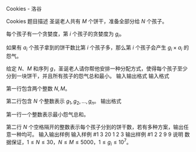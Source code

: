 



Cookies - 洛谷














Cookies
题目描述
圣诞老人共有 $M$ 个饼干，准备全部分给 $N$ 个孩子。

每个孩子有一个贪婪度，第 $i$ 个孩子的贪婪度为 $g_i$。

如果有 $a_i$ 个孩子拿到的饼干数比第 $i$ 个孩子多，那么第 $i$ 个孩子会产生 $g_i\times a_i$ 的怨气。

给定 $N$、$M$ 和序列 $g$，圣诞老人请你帮他安排一种分配方式，使得每个孩子至少分到一块饼干，并且所有孩子的怨气总和最小。
输入输出格式
输入格式

第一行包含两个整数 $N,M$。

第二行包含 $N$ 个整数表示 $g_1,g_2,\dots,g_n$。
输出格式

第一行一个整数表示最小怨气总和。

第二行 $N$ 个空格隔开的整数表示每个孩子分到的饼干数，若有多种方案，输出任意一种均可。
输入输出样例
输入样例 #1
3 20
1 2 3
输出样例 #1
2
2 9 9
说明
数据保证，$1\leq N\leq 30$，$N\leq M\leq 5000$，$1\leq g_i\leq 10^7$。






